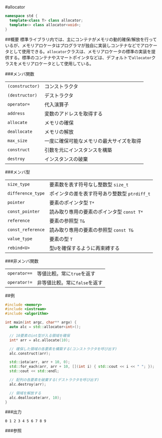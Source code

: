 #allocator
```cpp
namespace std {
  template<class T> class allocator;
  template<> class allocator<void>;
}
```

##概要
標準ライブラリ内では、主にコンテナがメモリの動的確保/解放を行っているが、メモリアロケータはプログラマが独自に実装しコンテナなどでアロケータとして使用できる。`allocator`クラスは、メモリアロケータの標準の実装を提供する。標準のコンテナやスマートポインタなどは、デフォルトで`allocator`クラスをメモリアロケータとして使用している。

###メンバ関数

| | |
|----------------------------|--------------------------------------------------------------|
| `(constructor)` | コンストラクタ |
| `(destructor)` | デストラクタ |
| `operator=` | 代入演算子 |
| `address` | 変数のアドレスを取得する |
| `allocate` | メモリの確保 |
| `deallocate` | メモリの解放 |
| `max_size` | 一度に確保可能なメモリの最大サイズを取得 |
| `construct` | 引数を元にインスタンスを構築 |
| `destroy` | インスタンスの破棄 |


###メンバ型

| | |
|------------------------------|-------------------------------------------------------------------------|
| `size_type` | 要素数を表す符号なし整数型 `size_t` |
| `difference_type` | ポインタの差を表す符号あり整数型 `ptrdiff_t` |
| `pointer` | 要素のポインタ型 `T*` |
| `const_pointer` | 読み取り専用の要素のポインタ型 `const T*` |
| `reference` | 要素の参照型 `T&` |
| `const_reference` | 読み取り専用の要素の参照型 `const T&` |
| `value_type` | 要素の型 `T` |
| `rebind<U>` | 型`U`を確保するように再束縛する |


###非メンバ関数

| | |
|-------------------------|-----------------------------------------------------|
| `operator==` | 等値比較。常に`true`を返す |
| `operator!=` | 非等値比較。常に`false`を返す |


##例
```cpp
#include <memory>
#include <iostream>
#include <algorithm>

int main(int argc, char** argv) {
  auto alc = std::allocator<int>();

  // 10要素のint型が入る領域を確保
  int* arr = alc.allocate(10);

  // 確保した領域の各要素を構築する(コンストラクタを呼び出す)
  alc.construct(arr);

  std::iota(arr, arr + 10, 0);
  std::for_each(arr, arr + 10, [](int i) { std::cout << i << " "; });
  std::cout << std::endl;

  // 配列の各要素を破棄する(デストラクタを呼び出す)
  alc.destroy(arr);

  // 領域を解放する
  alc.deallocate(arr, 10);
}
```

###出力
```
0 1 2 3 4 5 6 7 8 9 
```

###参照

